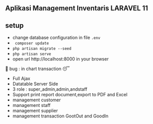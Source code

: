 ## Aplikasi Management Inventaris LARAVEL 11

## setup 
- change database configuration in file `.env`
- `` composer update``
- ``php artisan migrate --seed``
- ``php artisan serve``
- open url http://localhost:8000 in your browser


👾 bug : in chart transaction 😴

- Full Ajax
- Datatable Server Side
- 3 role : super_admin,admin,andstaff
- Support print report document,export to PDF and Excel
- management customer
- management staff
- management supplier
- management transaction GootOut  and GoodIn
  
